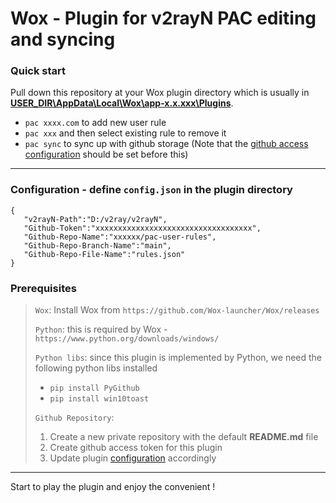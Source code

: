 # Wox - Plugin for v2rayN PAC editing and syncing

### Quick start
Pull down this repository at your Wox plugin directory which is usually in **[USER_DIR\AppData\Local\Wox\app-x.x.xxx\Plugins]()**.
 - `pac xxxx.com` to add new user rule
 - `pac xxx` and then select existing rule to remove it
 - `pac sync` to sync up with github storage (Note that the [github access configuration](#config) should be set before this)

---

### <a name="config"></a>Configuration - define `config.json` in the plugin directory

 ```
{
    "v2rayN-Path":"D:/v2ray/v2rayN",
    "Github-Token":"xxxxxxxxxxxxxxxxxxxxxxxxxxxxxxxxxxx",
    "Github-Repo-Name":"xxxxxx/pac-user-rules",
    "Github-Repo-Branch-Name":"main",
    "Github-Repo-File-Name":"rules.json"
}
 ```


### Prerequisites

 > `Wox`: Install Wox from `https://github.com/Wox-launcher/Wox/releases`
 >
 > `Python`: this is required by Wox - `https://www.python.org/downloads/windows/`
 >
 > `Python libs`: since this plugin is implemented by Python, we need the following python libs installed
 > - `pip install PyGithub`
 > - `pip install win10toast`
 >
 > `Github Repository`:
 > 1. Create a new private repository with the default **README.md** file
 > 2. Create github access token for this plugin
 > 3. Update plugin [configuration](#config) accordingly

---

Start to play the plugin and enjoy the convenient !